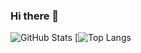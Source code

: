 ### Hi there 👋

<!--
**PC-nig/PC-nig** is a ✨ _special_ ✨ repository because its `README.md` (this file) appears on your GitHub profile.

Here are some ideas to get you started:

- 🔭 I’m currently working on ...
- 🌱 I’m currently learning ...
- 👯 I’m looking to collaborate on ...
- 🤔 I’m looking for help with ...
- 💬 Ask me about ...
- 📫 How to reach me: ...
- 😄 Pronouns: ...
- ⚡ Fun fact: ...
-->

![GitHub Stats](https://github-readme-stats.vercel.app/api?username=T-ectonic&theme=react&count_private=true)
[![Top Langs](https://github-readme-stats.vercel.app/api/top-langs/?username=T-ectonic&layout=compact&theme=react&count_private=true)

